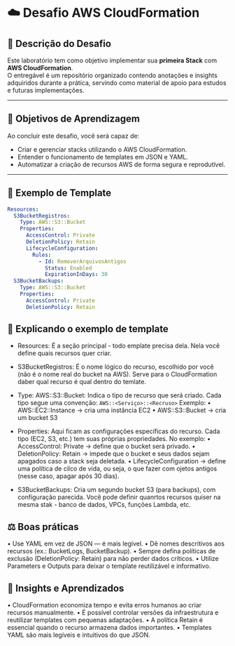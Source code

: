 # ☁️ Desafio AWS CloudFormation

## 🎯 Descrição do Desafio
Este laboratório tem como objetivo implementar sua **primeira Stack** com **AWS CloudFormation**.  
O entregável é um repositório organizado contendo anotações e insights adquiridos durante a prática, servindo como material de apoio para estudos e futuras implementações.

---

## 🧩 Objetivos de Aprendizagem
Ao concluir este desafio, você será capaz de:
- Criar e gerenciar stacks utilizando o AWS CloudFormation.  
- Entender o funcionamento de templates em JSON e YAML.  
- Automatizar a criação de recursos AWS de forma segura e reprodutível.  

---

## 🧩 Exemplo de Template  
```yaml
Resources:
  S3BucketRegistros:
    Type: AWS::S3::Bucket
    Properties:
      AccessControl: Private
      DeletionPolicy: Retain
      LifecycleConfiguration:
        Rules:
          - Id: RemoverArquivosAntigos
            Status: Enabled
            ExpirationInDays: 30
  S3BucketBackups:
    Type: AWS::S3::Bucket
    Properties:
      AccessControl: Private
      DeletionPolicy: Retain
```

## 🧾 Explicando o exemplo de template
- Resources: É a seção principal - todo emplate precisa dela. Nela você define quais recursos quer criar.

- S3BucketRegistros: É o nome lógico do recurso, escolhido por você (não é o nome real do bucket na AWS). Serve para o CloudFormation daber qual recurso é qual dentro do temlate.

- Type: AWS::S3::Bucket: Indica o tipo de recurso que será criado. Cada tipo segue uma convenção:
`AWS::<Serviço>::<Recruso>`
Exemplo:
•	AWS::EC2::Instance -> cria uma instância EC2
•	AWS::S3::Bucket -> cria um bucket S3

- Properties: Aqui ficam as configurações específicas do recurso. Cada tipo (EC2, S3, etc.) tem suas próprias propriedades.
No exemplo:
•	AccessControl: Private -> define que o bucket será privado.
•	DeletionPolicy: Retain -> impede que o bucket e seus dados sejam apagados caso a stack seja deletada.
•	LifecycleConfiguration -> define uma política de cilco de vida, ou seja, o que fazer com ojetos antigos (nesse caso, apagar após 30 dias).

- S3BucketBackups: Cria um segundo bucket S3 (para backups), com configuração parecida. Você pode definir quanrtos recursos quiser na mesma stak - banco de dados, VPCs, funções Lambda, etc.

## ⚖️ Boas práticas
•	Use YAML em vez de JSON — é mais legível.
•	Dê nomes descritivos aos recursos (ex.: BucketLogs, BucketBackup).
•	Sempre defina políticas de exclusão (DeletionPolicy: Retain) para não perder dados críticos.
•	Utilize Parameters e Outputs para deixar o template reutilizável e informativo.

## 💬 Insights e Aprendizados
•	CloudFormation economiza tempo e evita erros humanos ao criar recursos manualmente.
•	É possível controlar versões da infraestrutura e reutilizar templates com pequenas adaptações.
•	A política Retain é essencial quando o recurso armazena dados importantes.
•	Templates YAML são mais legíveis e intuitivos do que JSON.